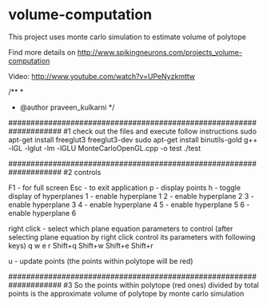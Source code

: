 volume-computation
==================

This project uses monte carlo simulation to estimate volume of polytope

Find more details on 
http://www.spikingneurons.com/projects_volume-computation


Video:
http://www.youtube.com/watch?v=UPeNyzkmttw


/**
 *
 * @author praveen_kulkarni
 */

####################################################################
#1 check out the files and execute follow instructions
sudo apt-get install freeglut3 freeglut3-dev
sudo apt-get install binutils-gold
g++ -lGL -lglut -lm -lGLU MonteCarloOpenGL.cpp -o test
./test

####################################################################
#2 controls

F1              - for full screen
Esc             - to exit application
p               - display points
h               - toggle display of hyperplanes
1               - enable hyperplane 1
2               - enable hyperplane 2
3               - enable hyperplane 3
4               - enable hyperplane 4
5               - enable hyperplane 5
6               - enable hyperplane 6

right click     - select which plane equation parameters to control
(after selecting plane equation by right click control its 
parameters with following keys)
q
w
e
r
Shift+q
Shift+w
Shift+e
Shift+r

u               - update points (the points within polytope 
                  will be red)     

####################################################################
#3
So the points within polytope (red ones) divided by total points 
is the approximate volume of polytope by monte carlo simulation
